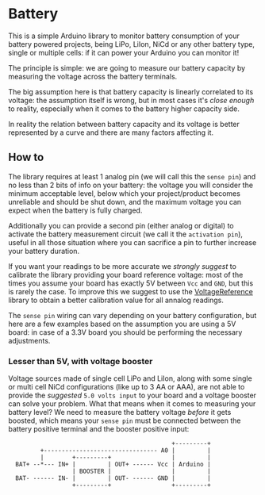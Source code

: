 # Battery
This is a simple Arduino library to monitor battery consumption of your battery powered projects, being LiPo, LiIon, NiCd or any other battery type, single or multiple cells: if it can power your Arduino you can monitor it!

The principle is simple: we are going to measure our battery capacity by measuring the voltage across the battery terminals.

The big assumption here is that battery capacity is linearly correlated to its voltage: the assumption itself is wrong, but in most cases it's *close enough* to reality, especially when it comes to the battery higher capacity side.

In reality the relation between battery capacity and its voltage is better represented by a curve and there are many factors affecting it.

## How to
The library requires at least 1 analog pin (we will call this the `sense pin`) and no less than 2 bits of info on your battery: the voltage you will consider the minimum acceptable level, below which your project/product becomes unreliable and should be shut down, and the maximum voltage you can expect when the battery is fully charged.

Additionally you can provide a second pin (either analog or digital) to activate the battery measurement circuit (we call it the `activation pin`), useful in all those situation where you can sacrifice a pin to further increase your battery duration.

If you want your readings to be more accurate we *strongly suggest* to calibrate the library providing your board reference voltage: most of the times you assume your board has exactly 5V between `Vcc` and `GND`, but this is rarely the case. To improve this we suggest to use the [VoltageReference](https://github.com/rlogiacco/VoltageReference) library to obtain a better calibration value for all annalog readings.

The `sense pin` wiring can vary depending on your battery configuration, but here are a few examples based on the assumption you are using a 5V board: in case of a 3.3V board you should be performing the necessary adjustments.

### Lesser than 5V, with voltage booster
Voltage sources made of single cell LiPo and LiIon, along with some single or multi cell NiCd configurations (like up to 3 AA or AAA), are not able to provide the *suggested* `5.0 volts input` to your board and a voltage booster can solve your problem.
What that means when it comes to measuring your battery level? We need to measure the battery voltage *before* it gets boosted, which means your `sense pin` must be connected between the battery positive terminal and the booster positive input:

```
                                              +---------+
         +-------------------------------- A0 |         |
         |        +---------+                 |         |
  BAT+ --*--- IN+ |         | OUT+ ------ Vcc | Arduino |
                  | BOOSTER |                 |         |
  BAT- ------ IN- |         | OUT- ------ GND |         |
                  +---------+                 +---------+
```
